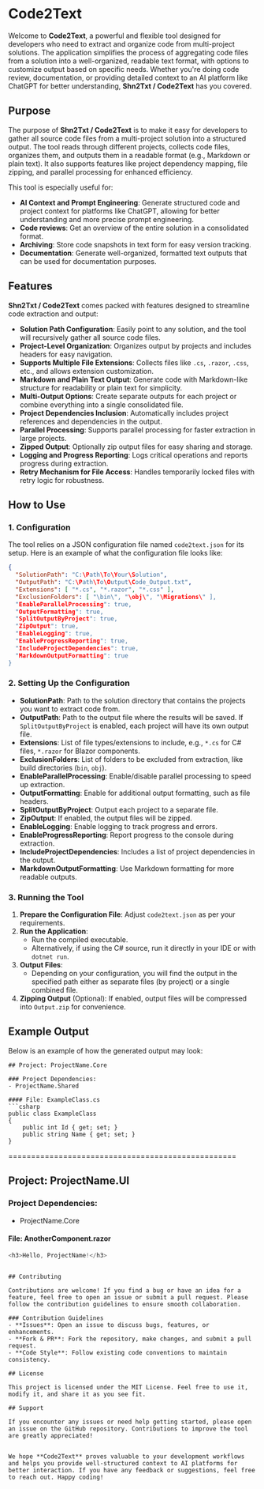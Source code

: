 # Code2Text

Welcome to **Code2Text**, a powerful and flexible tool designed for developers who need to extract and organize code from multi-project solutions. The application simplifies the process of aggregating code files from a solution into a well-organized, readable text format, with options to customize output based on specific needs. Whether you're doing code review, documentation, or providing detailed context to an AI platform like ChatGPT for better understanding, **Shn2Txt / Code2Text** has you covered.

## Purpose

The purpose of **Shn2Txt / Code2Text** is to make it easy for developers to gather all source code files from a multi-project solution into a structured output. The tool reads through different projects, collects code files, organizes them, and outputs them in a readable format (e.g., Markdown or plain text). It also supports features like project dependency mapping, file zipping, and parallel processing for enhanced efficiency.

This tool is especially useful for:
- **AI Context and Prompt Engineering**: Generate structured code and project context for platforms like ChatGPT, allowing for better understanding and more precise prompt engineering.
- **Code reviews**: Get an overview of the entire solution in a consolidated format.
- **Archiving**: Store code snapshots in text form for easy version tracking.
- **Documentation**: Generate well-organized, formatted text outputs that can be used for documentation purposes.

## Features

**Shn2Txt / Code2Text** comes packed with features designed to streamline code extraction and output:

- **Solution Path Configuration**: Easily point to any solution, and the tool will recursively gather all source code files.
- **Project-Level Organization**: Organizes output by projects and includes headers for easy navigation.
- **Supports Multiple File Extensions**: Collects files like `.cs`, `.razor`, `.css`, etc., and allows extension customization.
- **Markdown and Plain Text Output**: Generate code with Markdown-like structure for readability or plain text for simplicity.
- **Multi-Output Options**: Create separate outputs for each project or combine everything into a single consolidated file.
- **Project Dependencies Inclusion**: Automatically includes project references and dependencies in the output.
- **Parallel Processing**: Supports parallel processing for faster extraction in large projects.
- **Zipped Output**: Optionally zip output files for easy sharing and storage.
- **Logging and Progress Reporting**: Logs critical operations and reports progress during extraction.
- **Retry Mechanism for File Access**: Handles temporarily locked files with retry logic for robustness.

## How to Use

### 1. Configuration

The tool relies on a JSON configuration file named `code2text.json` for its setup. Here is an example of what the configuration file looks like:

```json
{
  "SolutionPath": "C:\Path\To\Your\Solution",
  "OutputPath": "C:\Path\To\Output\Code_Output.txt",
  "Extensions": [ "*.cs", "*.razor", "*.css" ],
  "ExclusionFolders": [ "\bin\", "\obj\", "\Migrations\" ],
  "EnableParallelProcessing": true,
  "OutputFormatting": true,
  "SplitOutputByProject": true,
  "ZipOutput": true,
  "EnableLogging": true,
  "EnableProgressReporting": true,
  "IncludeProjectDependencies": true,
  "MarkdownOutputFormatting": true
}
```

### 2. Setting Up the Configuration

- **SolutionPath**: Path to the solution directory that contains the projects you want to extract code from.
- **OutputPath**: Path to the output file where the results will be saved. If `SplitOutputByProject` is enabled, each project will have its own output file.
- **Extensions**: List of file types/extensions to include, e.g., `*.cs` for C# files, `*.razor` for Blazor components.
- **ExclusionFolders**: List of folders to be excluded from extraction, like build directories (`bin`, `obj`).
- **EnableParallelProcessing**: Enable/disable parallel processing to speed up extraction.
- **OutputFormatting**: Enable for additional output formatting, such as file headers.
- **SplitOutputByProject**: Output each project to a separate file.
- **ZipOutput**: If enabled, the output files will be zipped.
- **EnableLogging**: Enable logging to track progress and errors.
- **EnableProgressReporting**: Report progress to the console during extraction.
- **IncludeProjectDependencies**: Includes a list of project dependencies in the output.
- **MarkdownOutputFormatting**: Use Markdown formatting for more readable outputs.

### 3. Running the Tool

1. **Prepare the Configuration File**: Adjust `code2text.json` as per your requirements.
2. **Run the Application**:
   - Run the compiled executable.
   - Alternatively, if using the C# source, run it directly in your IDE or with `dotnet run`.
3. **Output Files**:
   - Depending on your configuration, you will find the output in the specified path either as separate files (by project) or a single combined file.
4. **Zipping Output** (Optional): If enabled, output files will be compressed into `Output.zip` for convenience.

## Example Output

Below is an example of how the generated output may look:

```
## Project: ProjectName.Core

### Project Dependencies:
- ProjectName.Shared

#### File: ExampleClass.cs
```csharp
public class ExampleClass
{
    public int Id { get; set; }
    public string Name { get; set; }
}
```

==================================================

## Project: ProjectName.UI

### Project Dependencies:
- ProjectName.Core

#### File: AnotherComponent.razor
```csharp
<h3>Hello, ProjectName!</h3>
```
```

## Contributing

Contributions are welcome! If you find a bug or have an idea for a feature, feel free to open an issue or submit a pull request. Please follow the contribution guidelines to ensure smooth collaboration.

### Contribution Guidelines
- **Issues**: Open an issue to discuss bugs, features, or enhancements.
- **Fork & PR**: Fork the repository, make changes, and submit a pull request.
- **Code Style**: Follow existing code conventions to maintain consistency.

## License

This project is licensed under the MIT License. Feel free to use it, modify it, and share it as you see fit.

## Support

If you encounter any issues or need help getting started, please open an issue on the GitHub repository. Contributions to improve the tool are greatly appreciated!


We hope **Code2Text** proves valuable to your development workflows and helps you provide well-structured context to AI platforms for better interaction. If you have any feedback or suggestions, feel free to reach out. Happy coding!


